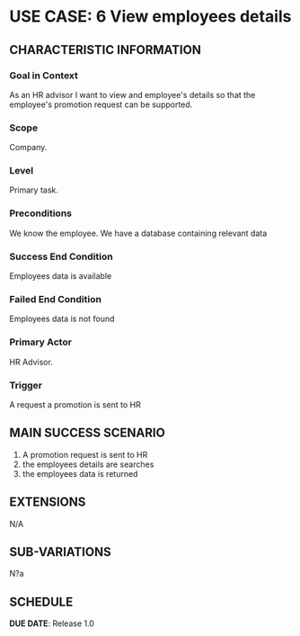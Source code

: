 # USE CASE: 6 View employees details

## CHARACTERISTIC INFORMATION

### Goal in Context

As an HR advisor I want to view and employee's details so that the employee's promotion request can be supported. 

### Scope

Company.

### Level

Primary task.

### Preconditions

We know the employee.
We have a database containing relevant data

### Success End Condition

Employees data is available

### Failed End Condition

Employees data is not found

### Primary Actor

HR Advisor.

### Trigger

A request a promotion is sent to HR

## MAIN SUCCESS SCENARIO

1. A promotion request is sent to HR
2. the employees details are searches
3. the employees data is returned

## EXTENSIONS

N/A

## SUB-VARIATIONS

N?a

## SCHEDULE

**DUE DATE**: Release 1.0